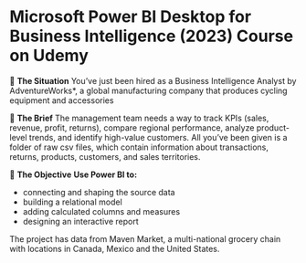 # Microsoft Power BI Desktop for Business Intelligence (2023) Course on Udemy
:paperclip: **The Situation**
You’ve just been hired as a Business Intelligence Analyst by AdventureWorks*, a global manufacturing company that produces cycling equipment and accessories

:paperclip: **The Brief**
The management team needs a way to track KPIs (sales, revenue, profit, returns), compare regional performance, analyze product-level trends, and identify high-value customers. All you’ve been given is a folder of raw csv files, which contain information about transactions, returns, products, customers, and sales territories.

:paperclip: **The Objective**
**Use Power BI to:**
+ connecting and shaping the source data
+ building a relational model
+ adding calculated columns and measures
+ designing an interactive report

The project has data from Maven Market, a multi-national grocery chain with locations in Canada, Mexico and the United States.
